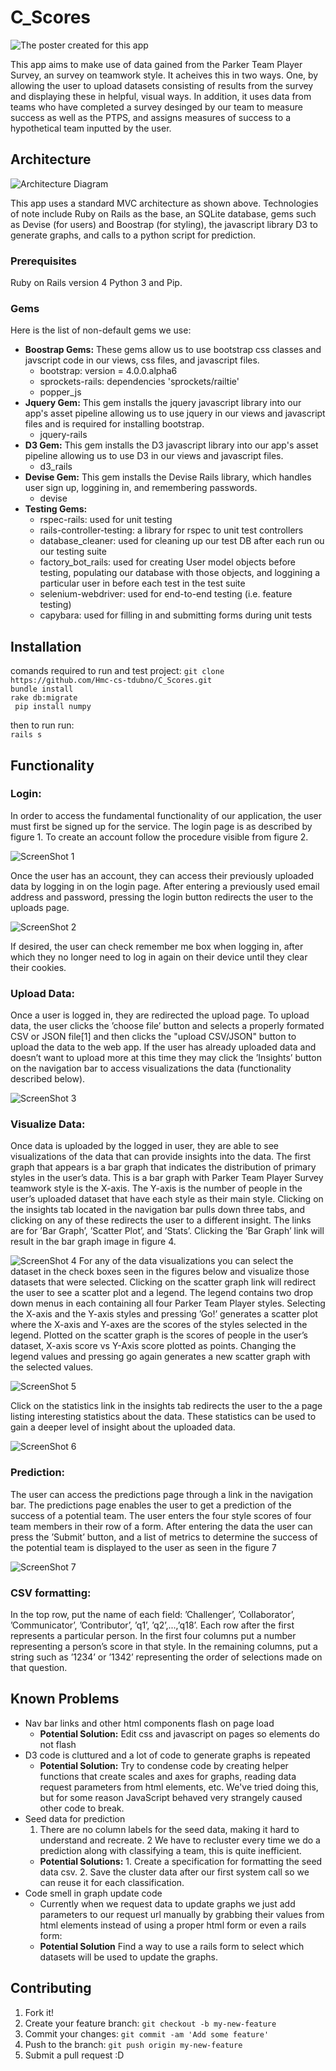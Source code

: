# C_Scores

![The poster created for this app](https://github.com/Hmc-cs-tdubno/C_Scores/blob/views/README%20images/Poster.png "The poster created for this app")

This app aims to make use of data gained from the Parker Team Player Survey, an survey on teamwork style. It acheives this in two ways. One, by allowing the user to upload datasets consisting of results from the survey and displaying these in helpful, visual ways. In addition, it uses data from teams who have completed a survey desinged by our team to measure success as well as the PTPS, and assigns measures of success to a hypothetical team inputted by the user. 

## Architecture

![Architecture Diagram](https://github.com/Hmc-cs-tdubno/C_Scores/blob/views/README%20images/Architecture.PNG "")

This app uses a standard MVC architecture as shown above. Technologies of note include Ruby on Rails as the base, an
SQLite database, gems such as Devise (for users) and Boostrap (for styling), the javascript library D3 to generate graphs, 
and calls to a python script for prediction.

### Prerequisites
Ruby on Rails version 4
Python 3 and Pip.<br />

### Gems

Here is the list of non-default gems we use:
* **Boostrap Gems:** These gems allow us to use bootstrap css classes and javscript code in our views, css files, and javascript files.
  - bootstrap:  version = 4.0.0.alpha6
  - sprockets-rails: dependencies 'sprockets/railtie'
  - popper_js
* **Jquery Gem:** This gem installs the jquery javascript library into our app's asset pipeline allowing us to use jquery in our views and javascript files and is required for installing bootstrap.
  - jquery-rails
* **D3 Gem:** This gem installs the D3 javascript library into our app's asset pipeline allowing us to use D3 in our views and javascript files.
  - d3_rails
* **Devise Gem:** This gem installs the Devise Rails library, which handles user sign up, loggining in, and remembering passwords.
  - devise
* **Testing Gems:**
  - rspec-rails: used for unit testing
  - rails-controller-testing: a library for rspec to unit test controllers
  - database_cleaner: used for cleaning up our test DB after each run ou our testing suite
  - factory_bot_rails: used for creating User model objects before testing, populating our database with those objects, and loggining a particular user in before each test in the test suite
  - selenium-webdriver: used for end-to-end testing (i.e. feature testing)
  - capybara: used for filling in and submitting forms during unit tests
 

## Installation
comands required to run and test project:
`git clone https://github.com/Hmc-cs-tdubno/C_Scores.git`<br />
 `bundle install`<br />
  `rake db:migrate`<br />
 ` pip install numpy`<br />
  
 then to run run:<br />
 `rails s`

## Functionality

### Login:

In order to access the fundamental functionality of our application, the
user must first be signed up for the service. The login page is as
described by figure 1. To create an account follow the procedure visible
from figure 2.

![ScreenShot 1](https://github.com/Hmc-cs-tdubno/C_Scores/blob/views/README%20images/Functionality1.png "")

Once the user has an account, they can access their previously uploaded
data by logging in on the login page. After entering a previously used
email address and password, pressing the login button redirects the user
to the uploads page.

![ScreenShot 2](https://github.com/Hmc-cs-tdubno/C_Scores/blob/views/README%20images/Functionality2.png "")

If desired, the user can check remember me box when logging in, after
which they no longer need to log in again on their device until they
clear their cookies.

### Upload Data:

Once a user is logged in, they are redirected the upload page. To upload
data, the user clicks the ’choose file’ button and selects a properly
formated CSV or JSON file\[1\] and then clicks the "upload CSV/JSON"
button to upload the data to the web app. If the user has already
uploaded data and doesn’t want to upload more at this time they may
click the ’Insights’ button on the navigation bar to access
visualizations the data (functionality described below).

![ScreenShot 3](https://github.com/Hmc-cs-tdubno/C_Scores/blob/views/README%20images/Functionality3.png "")

### Visualize Data:

Once data is uploaded by the logged in user, they are able to see
visualizations of the data that can provide insights into the data. The
first graph that appears is a bar graph that indicates the distribution
of primary styles in the user’s data. This is a bar graph with Parker
Team Player Survey teamwork style is the X-axis. The Y-axis is the
number of people in the user’s uploaded dataset that have each style as
their main style. Clicking on the insights tab located in the navigation
bar pulls down three tabs, and clicking on any of these redirects the
user to a different insight. The links are for ’Bar Graph’, ’Scatter
Plot’, and ’Stats’. Clicking the ’Bar Graph’ link will result in the bar
graph image in figure 4.

![ScreenShot 4](https://github.com/Hmc-cs-tdubno/C_Scores/blob/views/README%20images/Functionality4.png "")
For any of the data visualizations you can select the dataset in the
check boxes seen in the figures below and visualize those datasets that
were selected. Clicking on the scatter graph link will redirect the user
to see a scatter plot and a legend. The legend contains two drop down
menus in each containing all four Parker Team Player styles. Selecting
the X-axis and the Y-axis styles and pressing ’Go\!’ generates a scatter
plot where the X-axis and Y-axes are the scores of the styles selected
in the legend. Plotted on the scatter graph is the scores of people in
the user’s dataset, X-axis score vs Y-Axis score plotted as points.
Changing the legend values and pressing go again generates a new scatter
graph with the selected values.

![ScreenShot 5](https://github.com/Hmc-cs-tdubno/C_Scores/blob/views/README%20images/Functionality5.png "")

Click on the statistics link in the insights tab redirects the user to
the a page listing interesting statistics about the data. These
statistics can be used to gain a deeper level of insight about the
uploaded data.

![ScreenShot 6](https://github.com/Hmc-cs-tdubno/C_Scores/blob/views/README%20images/Functionality6.png "")

### Prediction:

The user can access the predictions page through a link in the
navigation bar. The predictions page enables the user to get a
prediction of the success of a potential team. The user enters the four
style scores of four team members in their row of a form. After entering
the data the user can press the ’Submit’ button, and a list of metrics
to determine the success of the potential team is displayed to the user
as seen in the figure 7

![ScreenShot 7](https://github.com/Hmc-cs-tdubno/C_Scores/blob/views/README%20images/Functionality7.png "")

### CSV formatting:

In the top row, put the name of each field: ’Challenger’,
’Collaborator’, ’Communicator’, ’Contributor’, ’q1’, ’q2’,...,’q18’.
Each row after the first represents a particular person. In the first
four columns put a number representing a person’s score in that style.
In the remaining columns, put a string such as ’1234’ or ’1342’
representing the order of selections made on that question.

## Known Problems
* Nav bar links and other html components flash on page load
    - **Potential Solution:** Edit css and javascript on pages so elements do not flash
* D3 code is cluttured and a lot of code to generate graphs is repeated
    - **Potential Solution:** Try to condense code by creating helper functions that create scales and axes for graphs, reading data request parameters from html elements, etc. We've tried doing this, but for some reason JavaScript behaved very strangely caused other code to break.
* Seed data for prediction
    1. There are no column labels for the seed data, making it hard to understand and recreate.
    2 We have to recluster every time we do a prediction along with classifying a team, this is quite inefficient.
    - **Potential Solutions:** 1. Create a specification for formatting the seed data csv. 2. Save the cluster data after our first system call so we can reuse it for each classification.
* Code smell in graph update code 
    - Currently when we request data to update graphs we just add parameters to our request url manually by grabbing their values from html elements instead of using a proper html form or even a rails form:
    - **Potential Solution** Find a way to use a rails form to select which datasets will be used to update the graphs.

## Contributing

1. Fork it!
2. Create your feature branch: `git checkout -b my-new-feature`
3. Commit your changes: `git commit -am 'Add some feature'`
4. Push to the branch: `git push origin my-new-feature`
5. Submit a pull request :D
